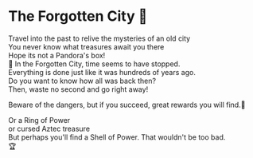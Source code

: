 # The Forgotten City :european_castle:

Travel into the past to relive the mysteries of an old city <br>
You never know what treasures await you there <br>
Hope its not a Pandora's box! <br>
:mount_fuji:
In the Forgotten City, time seems to have stopped. <br>
Everything is done just like it was hundreds of years ago. <br>
Do you want to know how all was back then? <br>
Then, waste no second and go right away! <br>

Beware of the dangers, but if you succeed, great rewards you will find.:stars:

Or a Ring of Power <br>
or cursed Aztec treasure<br>
But perhaps you'll find a Shell of Power. That wouldn't be too bad.<br>:trophy:
